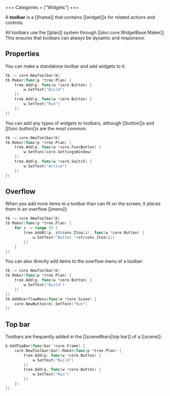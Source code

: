 +++
Categories = ["Widgets"]
+++

A **toolbar** is a [[frame]] that contains [[widget]]s for related actions and controls.

All toolbars use the [[plan]] system through [[doc:core.WidgetBase.Maker]]. This ensures that toolbars can always be dynamic and responsive.

## Properties

You can make a standalone toolbar and add widgets to it:

```Go
tb := core.NewToolbar(b)
tb.Maker(func(p *tree.Plan) {
    tree.Add(p, func(w *core.Button) {
        w.SetText("Build")
    })
    tree.Add(p, func(w *core.Button) {
        w.SetText("Run")
    })
})
```

You can add any types of widgets to toolbars, although [[button]]s and [[func button]]s are the most common:

```Go
tb := core.NewToolbar(b)
tb.Maker(func(p *tree.Plan) {
    tree.Add(p, func(w *core.FuncButton) {
        w.SetFunc(core.SettingsWindow)
    })
    tree.Add(p, func(w *core.Switch) {
        w.SetText("Active")
    })
})
```

## Overflow

When you add more items to a toolbar than can fit on the screen, it places them in an overflow [[menu]]:

```Go
tb := core.NewToolbar(b)
tb.Maker(func(p *tree.Plan) {
    for i := range 30 {
        tree.AddAt(p, strconv.Itoa(i), func(w *core.Button) {
            w.SetText("Button "+strconv.Itoa(i))
        })
    }
})
```

You can also directly add items to the overflow menu of a toolbar:

```Go
tb := core.NewToolbar(b)
tb.Maker(func(p *tree.Plan) {
    tree.Add(p, func(w *core.Button) {
        w.SetText("Build")
    })
})
tb.AddOverflowMenu(func(m *core.Scene) {
    core.NewButton(m).SetText("Run")
})
```

## Top bar

Toolbars are frequently added in the [[scene#bars|top bar]] of a [[scene]]:

```go
b.AddTopBar(func(bar *core.Frame) {
    core.NewToolbar(bar).Maker(func(p *tree.Plan) {
        tree.Add(p, func(w *core.Button) {
            w.SetText("Build")
        })
        tree.Add(p, func(w *core.Button) {
            w.SetText("Run")
        })
    })
})
```
